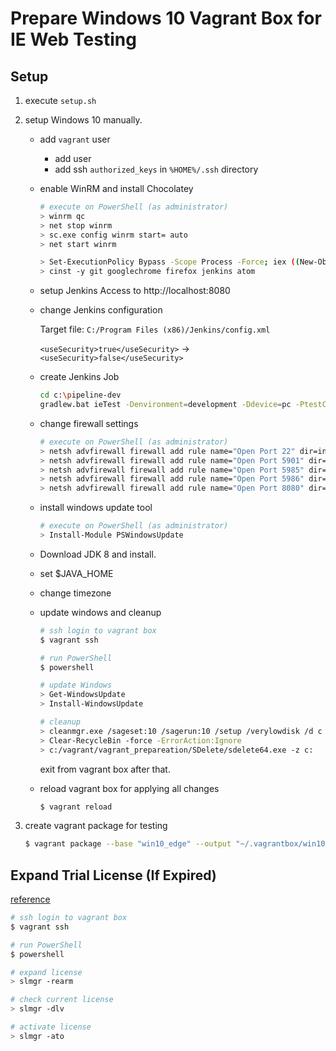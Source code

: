 # Prepare Windows 10 Vagrant Box for IE Web Testing

## Setup

1. execute `setup.sh`

1. setup Windows 10 manually.

    - add `vagrant` user
        - add user
        - add ssh `authorized_keys` in `%HOME%/.ssh` directory

    - enable WinRM and install Chocolatey

        ```bash
        # execute on PowerShell (as administrator)
        > winrm qc
        > net stop winrm
        > sc.exe config winrm start= auto
        > net start winrm

        > Set-ExecutionPolicy Bypass -Scope Process -Force; iex ((New-Object System.Net.WebClient).DownloadString('https://chocolatey.org/install.ps1'))
        > cinst -y git googlechrome firefox jenkins atom
        ```

    - setup Jenkins
        Access to http://localhost:8080

    - change Jenkins configuration
    
        Target file: `C:/Program Files (x86)/Jenkins/config.xml`

        `<useSecurity>true</useSecurity>` -> `<useSecurity>false</useSecurity>`

    - create Jenkins Job

        ```bash
        cd c:\pipeline-dev
        gradlew.bat ieTest -Denvironment=development -Ddevice=pc -PtestCategory=Redirection
        ```
        
    - change firewall settings
    
        ```bash
        # execute on PowerShell (as administrator)
        > netsh advfirewall firewall add rule name="Open Port 22" dir=in action=allow protocol=TCP localport=22
        > netsh advfirewall firewall add rule name="Open Port 5901" dir=in action=allow protocol=TCP localport=5901
        > netsh advfirewall firewall add rule name="Open Port 5985" dir=in action=allow protocol=TCP localport=5985
        > netsh advfirewall firewall add rule name="Open Port 5986" dir=in action=allow protocol=TCP localport=5986
        > netsh advfirewall firewall add rule name="Open Port 8080" dir=in action=allow protocol=TCP localport=8080
        ```
    - install windows update tool

        ```bash
        # execute on PowerShell (as administrator)
        > Install-Module PSWindowsUpdate
        ```

    - Download JDK 8 and install.

    - set $JAVA_HOME
    
    - change timezone

    - update windows and cleanup
    
        ```bash
        # ssh login to vagrant box
        $ vagrant ssh
        
        # run PowerShell
        $ powershell
        
        # update Windows
        > Get-WindowsUpdate
        > Install-WindowsUpdate

        # cleanup
        > cleanmgr.exe /sageset:10 /sagerun:10 /setup /verylowdisk /d c
        > Clear-RecycleBin -force -ErrorAction:Ignore
        > c:/vagrant/vagrant_prepareation/SDelete/sdelete64.exe -z c:

        ```
        
        exit from vagrant box after that.

    - reload vagrant box for applying all changes
    
        ```bash
        $ vagrant reload
        ```

1. create vagrant package for testing
    ```bash
    $ vagrant package --base "win10_edge" --output "~/.vagrantbox/win10_edge_for_testing.box" --Vagrantfile ../Vagrantfile
    ```


## Expand Trial License (If Expired)
[reference](https://qxf2.com/blog/rearm-windows/)

```bash
# ssh login to vagrant box
$ vagrant ssh

# run PowerShell
$ powershell

# expand license
> slmgr -rearm

# check current license
> slmgr -dlv

# activate license
> slmgr -ato

```
